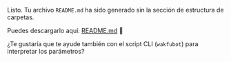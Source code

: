 Listo. Tu archivo `README.md` ha sido generado sin la sección de estructura de carpetas.

Puedes descargarlo aquí: [README.md](sandbox:/mnt/data/README.md) 📄

¿Te gustaría que te ayude también con el script CLI (`wakfubot`) para interpretar los parámetros?
